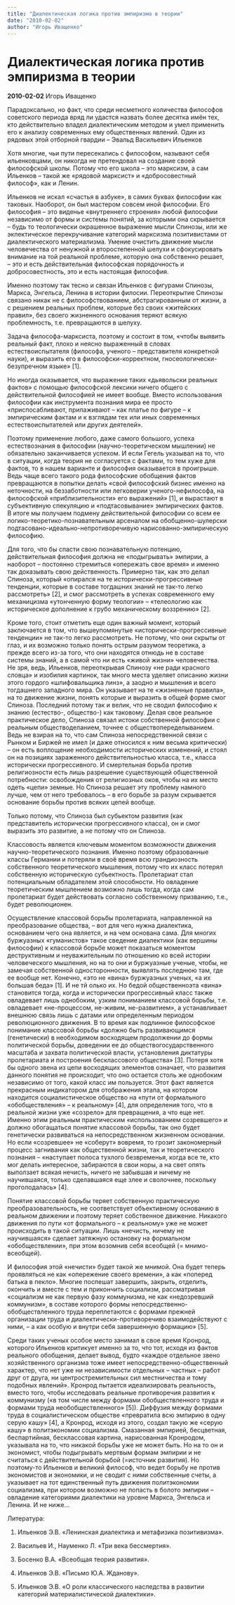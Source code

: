 ```yaml
---
title: "Диалектическая логика против эмпиризма в теории"
date: "2010-02-02"
author: "Игорь Иващенко"
---
```


# Диалектическая логика против эмпиризма в теории

**2010-02-02** Игорь Иващенко

Парадоксально, но факт, что среди несметного количества философов советского периода вряд ли удастся назвать более десятка имён тех, кто действительно владел диалектическим методом и умел применить его к анализу современных ему общественных явлений. Один из рядовых этой отборной гвардии – Эвальд Васильевич Ильенков

Хотя многие, чьи пути пересекались с философом, называют себя ильенковцами, он никогда не претендовал на создание своей философской школы. Потому что его школа – это марксизм, а сам Ильенков – такой же «рядовой марксист» и «добросовестный философ», как и Ленин.

Ильенков не искал «счастья в азбуке», в самих буквах философии как таковых. Наоборот, он был мастером совсем иной философии. Его философия – это виденье «внутреннего строения» любой философии независимо от формы и системы понятий, за которыми она скрывается – будь то теологически окрашенное выражение мысли Спинозы, или же эклектическое перекручивание категорий марксизма позитивистами от диалектического материализма. Умение очистить движение мысли человечества от ненужной и второстепенной шелухи и сфокусировать внимание на той реальной проблеме, которую она собственно решает, – это и есть действительная философская порядочность и добросовестность, это и есть настоящая философия.

Именно поэтому так тесно и связан Ильенков с фигурами Спинозы, Маркса, Энгельса, Ленина в истории филосии. Переоткрытие Спинозы связано никак не с философствованием, абстрагированным от жизни, а с решением реальных проблем, которые без своих «житейских правил», без своего жизненного основания теряют всякую проблемность, т.е. превращаются в шелуху.

Задача философа-марксиста, поэтому и состоит в том, «чтобы выявить реальный факт, плохо и неясно выраженный в словах естествоиспытателя (философа, ученого – представителя конкретной науки), и выразить его в философски-корректном, гносеологически-безупречном языке» [1].

Но иногда оказывается, что выражение таких «дьявольски реальных фактов» с помощью философской лексики ничего общего с действительной философией не имеет вообще. Вместо использования философии как инструмента познания мира ее просто «приспосабливают, прилаживают – как платье по фигуре – к эмпирическим фактам и к взглядам тех или иных современных естествоиспытателей или других деятелей».

Поэтому применение любого, даже самого большого, успеха естествознания в философии (научно-теоретическом мышлении) не обязательно заканчивается успехом. И если Гегель указывал на то, что в ситуации, когда теория не согласуется с фактами, то тем хуже для фактов, то в нашем варианте и философия оказывается в проигрыше. Ведь чаще всего такого рода философские обобщения фактов превращаются в попытки делать «свой философский бизнес именно на неточности, на беззаботности или легковерии ученого-нефилософа, на философской «приблизительности» его выражений» [1], и вырастают в субъективную спекуляцию и «подтасовывание» эмпирических фактов. В итоге мы получаем подмену действительной философии со всем ее логико-теоретико-познавательным арсеналом на обобщенно-шулерски подтасовано-идеально-непротиворечивую нарисованно-эмпирическую философию.

Для того, что бы спасти свою познавательную потенцию, действительная философия должна не «подыгрывать» эмпирии, а наоборот – постоянно стремиться «опережать свое время» и именно так доказывать свою действенность. Примерно так, как это делал Спиноза, который «опирался на те исторически-прогрессивные тенденции, которые в составе тогдашних знаний не так-то легко рассмотреть» [2], и смог рассмотреть в успехах современного ему механицизма «утонченную форму теологии» – «телеологию как историческое дополнение к грубо механическому воззрению» [2].

Кроме того, стоит отметить еще один важный момент, который заключается в том, что вышеупомянутые «исторически-прогрессивные тенденции» не так-то легко рассмотреть. Не потому, что они скрыты от глаз, и их возможно только понять острым разумом теоретика, а прежде всего из-за того, что они находятся отнюдь не в составе системы знаний, а в самой что ни есть «живой жизни» человечества. Не зря, ведь, Ильенков, переоткрывая Спинозу «не ради красного словца» и изобилия картинок, так много места уделяет описанию жизни этого гордого «шлифовальщика линз», а заодно и мышления и всего тогдашнего западного мира. Он указывает на те «жизненные правила», на то движение жизни, понять которые и выразить в общей форме смог Спиноза. Последний потому так и велик, что не сводил философию к знанию (естество-, общество-) как таковому. Делая свое реальное практическое дело, Спиноза связал истоки собственной философии с реальным обществоделанием, точнее с обществопеределыванием. Ведь не взирая на то, что сам Спиноза непосредственной связи с Рынком и Биржей не имел (и даже относился к ним весьма критически) – он есть воплощение необходимости исторических изменений, и стоял он на позициях зараженного действительностью класса, т.е., класса исторически прогрессивного. И смертельная борьба против религиозности есть лишь разрешение существующей общественной потребности: освобождения от религиозных оков, чтобы на их место одеть «цепи» земные. Но Спиноза решает эту проблему намного лучше, чем от него требовалось – в его борьбе за разум скрывается основание борьбы против всяких цепей вообще.

Только потому, что Спиноза был субьектом развития (как представитель исторически прогрессивного класса), он и смог выразить это развитие, а не потому что он Спиноза.

Классовость является ключевым моментом возможности движения научно-теоретического познания. Именно поэтому образованные классы Германии и потеряли в своё время всю грандиозность собственного теоретического мышления, потому что их класс потерял собственную историческую субьектность. Пролетариат стал потенциальным обладателем этой способности. Но овладение теоретическим мышлением возможно лишь тогда, когда сам пролетариат будет действовать согласно собственному призванию, т.е., будет революционен.

Осуществление классовой борьбы пролетариата, направленной на преобразование общества, – вот для чего нужна диалектика, основанием чего она является, и на чем основана сама. Для многих буржуазных «гуманистов» такое сведение диалектики (как вершины философии) к классовой борьбе может показаться моментом деструктивным и неуважительным по отношению ко всей истории человеческого мышления, но на то они и буржуазные ученые, чтобы, не замечая собственной односторонности, выявлять последнюю там, где ее вообще нет. Конечно, «это не «вина» буржуазных ученых, «а их большая беда» [1]. И не тй олько их. Но бедой общественноэта «вина» становится тогда, когда и исторически прогрессивный класс также овладевает лишь однобоким, узким пониманием классовой борьбы, т.е. овладевает «не-процессом, не-живим, не-развитием», а устанавливает внешнюю связь лишь с датами или определенным периодом революционного движения. В то время как подлинное философское понимание классовой борьбы «должно быть развивающимся (генетически) в необходимом восходящем продолжении до формы политической борьбы, доведении ее до обществогосударственного масштаба и захвата политической власти, установления диктатуры пролетариата и построения бесклассового общества» [3]. Потеря хотя бы одного звена из цепи восходящих элементов означает, что развития данного понятия не происходит, что оно остается столь же однобоким независимо от того, какой класс им пользуется. Этот факт является прекрасным индикатором для отображения этапа, на котором находится социалистическое общество на «пути от формального «обобществления» – к реальному» [4], для определения того, что в реальной жизни уже «созрело» для превращения, а что еще нет. Именно этим реальным практическим «использованием созревшего» и должно обогащаться понятие классовой борьбы, так оно будет генетически развиваться на непосредственном жизненном основании. Но если «созревшее» не «соберут» вовремя, то грозит закономерный процесс загнивания как общественной жизни, так и теоретического познания – «наступает полоса тухлого безвременья, когда все те, кто мог делать интересное, забираются в свои норы, а на свет опять выползает всякая нечисть, ничего не забывшая и ничему не научившаяся, только сделавшаяся еще злее и сволочнее, поскольку проголодалась» [4].

Понятие классовой борьбы теряет собственную практическую преобразовательность, не соответствует объективному основанию в реальном движении и поэтому теряет собственное движение. Никакого движения по пути «от формального – к реальному» уже не может происходить в такой ситуации. Лишь «нечисть, ничему не научившаяся» сделает затяжную остановку на формальном «обобществлении», при этом возомнив себя всеобщей (= мнимо-всеобщей).

И философия этой «нечисти» будет такой же мнимой. Она будет теперь проявляться не как «опережение своего времени», а как «поперед батька в пекло». Многие поспешат завершить, закрыть, отделить, окончить и вместе с тем и прикончить социализм, рассматривая «социализм не как первую фазу коммунизма, не как «недозревший коммунизм», в составе которого формы непосредственно-обобществленного труда переплетаются с формами прежней организации труда и диалектически-противоречиво взаимодействуют с ними, – а как особую и внутри себя завершенную формацию» [5].

Среди таких ученых особое место занимал в свое время Кронрод, которого Ильенков критикует именно за то, что тот, исходя из фактов реального обобщения, делает вывод, будто «каждое отдельное звено хозяйственного организма тоже имеет непосредственно-общественный характер, что нет уже ни независимости отдельных – частных – работ друг от друга, ни центростремительных сил местничества и тому подобных явлений». Кронрод пытается идеализировать реальность, вместо того, чтобы исследовать реальные противоречия развития к коммунизму («в том числе между формами обобществленного труда и формами труда необобществленного» [5]). Диффузия между формами труда в социалистическом обществе «превратила всю эмпирию в одну серую кашу» [4], а Кронрод, исходя из этого, создал такую же «серую кашу» в политэкономии социализма. Смазанная эмпирией, бесцветная, беспартийная, бесклассовая картина, нарисованная Кронродом, указывала на то, что никакой борьбы уже не может быть. Но на то он и экономист, чтобы подыгрывать мертвым формам эмпирии и не считаться с действительной борьбой (=источник развития). Но поэтому-то Ильенков и великий философ, что ведет борьбу не против экономистов и экономики, и не сводит с ними собственные счеты, а указывает на тот единственный путь движения политэкономии социализма, при котором возможно не попасть в болото эмпирии – овладение категориями диалектики на уровне Маркса, Энгельса и Ленина. И не ниже...

Литература:

1. Ильенков Э.В. «Ленинская диалектика и метафизика позитивизма».

2. Васильев И., Науменко Л. «Три века бессмертия».

3. Босенко В.А. «Всеобщая теория развития».

4. Ильенков Э.В. «Письмо Ю.А. Жданову».

5. Ильенков Э.В. «О роли классического наследства в развитии категорий материалистической диалектики».